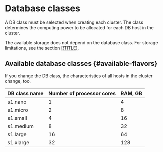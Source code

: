 # Database classes

A DB class must be selected when creating each cluster. The class determines the computing power to be allocated for each DB host in the cluster.

The available storage does not depend on the database class.  For storage limitations, see the section [[!TITLE]](limits.md).

## Available database classes {#available-flavors}

If you change the DB class, the characteristics of all hosts in the cluster change, too.

| DB class name | Number of processor cores | RAM, GB |
| ----- | ----- | ----- |
| s1.nano | 1 | 4 |
| s1.micro | 2 | 8 |
| s1.small | 4 | 16 |
| s1.medium | 8 | 32 |
| s1.large | 16 | 64 |
| s1.xlarge | 32 | 128 |

